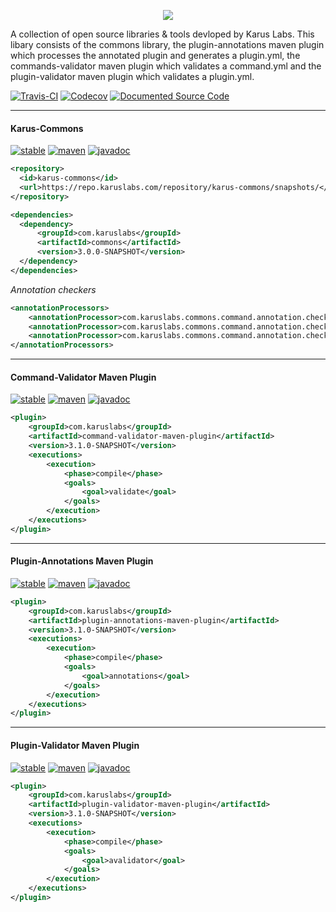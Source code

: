 <p align = "center">
  <img src = "https://i.imgur.com/TA6hOBq.png">
</p>


A collection of open source libraries & tools devloped by Karus Labs. This libary consists of the commons library, the plugin-annotations maven plugin which processes the annotated plugin and generates a plugin.yml, the commands-validator maven plugin which validates a command.yml and the plugin-validator maven plugin which validates a plugin.yml.

[![Travis-CI](https://travis-ci.org/Pante/Karus-Commons.svg?branch=master)](https://travis-ci.org/Pante/Karus-Commons)
[![Codecov](https://codecov.io/gh/Pante/Karus-Commons/branch/master/graph/badge.svg)](https://codecov.io/gh/Pante/Karus-Commons)
[![Documented Source Code](https://img.shields.io/badge/documented-source-brightgreen.svg)](https://github.com/Pante/Karus-Commons/tree/Documentation)

***
#### Karus-Commons
[![stable](https://img.shields.io/badge/stable-3.1.0--SNAPSHOT-blue.svg)](https://repo.karuslabs.com/#browse/browse/components:karus-commons:e67efc5804a3cb7a88b3526c0bd0b389)
[![maven](https://img.shields.io/maven-metadata/v/https/repo.karuslabs.com/repository/karus-commons/snapshots/com/karuslabs/commons/maven-metadata.xml.svg)](https://repo.karuslabs.com/#browse/browse/components:karus-commons:e67efc5804a3cb7a1c4a6d7ac5b49f2a)
[![javadoc](https://img.shields.io/badge/javadoc-3.1.0--SNAPSHOT-brightgreen.svg)](https://repo.karuslabs.com/repository/karus-commons-project/3.1.0-SNAPSHOT/commons/apidocs/overview-summary.html)
```XML
<repository>
  <id>karus-commons</id>
  <url>https://repo.karuslabs.com/repository/karus-commons/snapshots/</url>
</repository>

<dependencies>
  <dependency>
      <groupId>com.karuslabs</groupId>
      <artifactId>commons</artifactId>
      <version>3.0.0-SNAPSHOT</version>
  </dependency>
</dependencies>
```

_Annotation checkers_
```XML
<annotationProcessors>
    <annotationProcessor>com.karuslabs.commons.command.annotation.checkers.CommandChecker</annotationProcessor>
    <annotationProcessor>com.karuslabs.commons.command.annotation.checkers.CompletionChecker</annotationProcessor>
    <annotationProcessor>com.karuslabs.commons.command.annotation.checkers.NamespaceChecker</annotationProcessor>
</annotationProcessors>
```

***
#### Command-Validator Maven Plugin
[![stable](https://img.shields.io/badge/stable-3.1.0--SNAPSHOT-blue.svg)](https://repo.karuslabs.com/#browse/browse/components:karus-commons:e67efc5804a3cb7a8fbfc620d67748ba)
[![maven](https://img.shields.io/maven-metadata/v/https/repo.karuslabs.com/repository/karus-commons/snapshots/com/karuslabs/command-validator-maven-plugin/maven-metadata.xml.svg)](https://repo.karuslabs.com/#browse/browse/components:karus-commons:e67efc5804a3cb7a8fbfc620d67748ba)
[![javadoc](https://img.shields.io/badge/javadoc-3.1.0--SNAPSHOT-brightgreen.svg)](https://repo.karuslabs.com/repository/karus-commons-project/3.1.0-SNAPSHOT/command-validator-maven-plugin/apidocs/index.html)
```XML
<plugin>
    <groupId>com.karuslabs</groupId>
    <artifactId>command-validator-maven-plugin</artifactId>
    <version>3.1.0-SNAPSHOT</version>
    <executions>
        <execution>
            <phase>compile</phase>
            <goals>
                <goal>validate</goal>
            </goals>
        </execution>
    </executions>
</plugin>
```

***
#### Plugin-Annotations Maven Plugin
[![stable](https://img.shields.io/badge/stable-3.1.0--SNAPSHOT-blue.svg)](https://repo.karuslabs.com/#browse/browse/components:karus-commons:e67efc5804a3cb7a09d32eb722a260d7)
[![maven](https://img.shields.io/maven-metadata/v/https/repo.karuslabs.com/repository/karus-commons/snapshots/com/karuslabs/plugin-annotations-maven-plugin/maven-metadata.xml.svg)](https://repo.karuslabs.com/#browse/browse/components:karus-commons:e67efc5804a3cb7a09d32eb722a260d7)
[![javadoc](https://img.shields.io/badge/javadoc-3.1.0--SNAPSHOT-brightgreen.svg)](https://repo.karuslabs.com/repository/karus-commons-project/3.1.0-SNAPSHOT/plugin-annotations-maven-plugin/apidocs/index.html)
```XML
<plugin>
    <groupId>com.karuslabs</groupId>
    <artifactId>plugin-annotations-maven-plugin</artifactId>
    <version>3.1.0-SNAPSHOT</version>
    <executions>
        <execution>
            <phase>compile</phase>
            <goals>
                <goal>annotations</goal>
            </goals>
        </execution>
    </executions>
</plugin>
```

***
#### Plugin-Validator Maven Plugin
[![stable](https://img.shields.io/badge/stable-3.1.0--SNAPSHOT-blue.svg)](https://repo.karuslabs.com/#browse/browse/components:karus-commons:e67efc5804a3cb7a08e3f8d17d1d753f)
[![maven](https://img.shields.io/maven-metadata/v/https/repo.karuslabs.com/repository/karus-commons/snapshots/com/karuslabs/plugin-validator-maven-plugin/maven-metadata.xml.svg)](https://repo.karuslabs.com/#browse/browse/components:karus-commons:e67efc5804a3cb7a08e3f8d17d1d753f)
[![javadoc](https://img.shields.io/badge/javadoc-3.1.0--SNAPSHOT-brightgreen.svg)](https://repo.karuslabs.com/repository/karus-commons-project/3.1.0-SNAPSHOT/plugin-validator-maven-plugin/apidocs/index.html)
```XML
<plugin>
    <groupId>com.karuslabs</groupId>
    <artifactId>plugin-validator-maven-plugin</artifactId>
    <version>3.1.0-SNAPSHOT</version>
    <executions>
        <execution>
            <phase>compile</phase>
            <goals>
                <goal>avalidator</goal>
            </goals>
        </execution>
    </executions>
</plugin>
```
